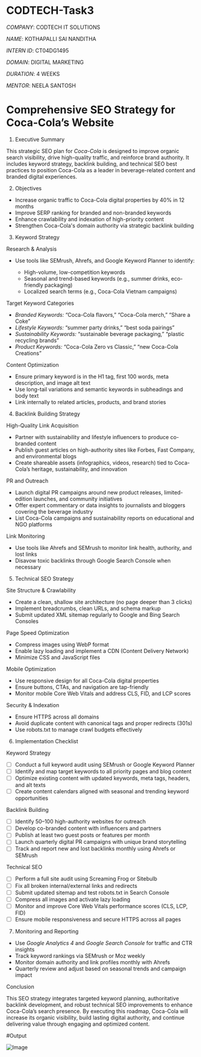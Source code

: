 # CODTECH-Task3

*COMPANY*: CODTECH IT SOLUTIONS

*NAME*: KOTHAPALLI SAI NANDITHA

*INTERN ID*: CT04DG1495

*DOMAIN*: DIGITAL MARKETING

*DURATION*: 4 WEEKS

*MENTOR*: NEELA SANTOSH

# Comprehensive SEO Strategy for Coca-Cola’s Website

1. Executive Summary

This strategic SEO plan for *Coca-Cola* is designed to improve organic search visibility, drive high-quality traffic, and reinforce brand authority. It includes keyword strategy, backlink building, and technical SEO best practices to position Coca-Cola as a leader in beverage-related content and branded digital experiences.

2. Objectives

* Increase organic traffic to Coca-Cola digital properties by 40% in 12 months
* Improve SERP ranking for branded and non-branded keywords
* Enhance crawlability and indexation of high-priority content
* Strengthen Coca-Cola's domain authority via strategic backlink building

3. Keyword Strategy

  Research & Analysis

* Use tools like SEMrush, Ahrefs, and Google Keyword Planner to identify:

  * High-volume, low-competition keywords
  * Seasonal and trend-based keywords (e.g., summer drinks, eco-friendly packaging)
  * Localized search terms (e.g., Coca-Cola Vietnam campaigns)

 Target Keyword Categories

* *Branded Keywords:* “Coca-Cola flavors,” “Coca-Cola merch,” “Share a Coke”
* *Lifestyle Keywords:* “summer party drinks,” “best soda pairings”
* *Sustainability Keywords:* “sustainable beverage packaging,” “plastic recycling brands”
* *Product Keywords:* “Coca-Cola Zero vs Classic,” “new Coca-Cola Creations”

 Content Optimization

* Ensure primary keyword is in the H1 tag, first 100 words, meta description, and image alt text
* Use long-tail variations and semantic keywords in subheadings and body text
* Link internally to related articles, products, and brand stories

4. Backlink Building Strategy

 High-Quality Link Acquisition

* Partner with sustainability and lifestyle influencers to produce co-branded content
* Publish guest articles on high-authority sites like Forbes, Fast Company, and environmental blogs
* Create shareable assets (infographics, videos, research) tied to Coca-Cola’s heritage, sustainability, and innovation

 PR and Outreach

* Launch digital PR campaigns around new product releases, limited-edition launches, and community initiatives
* Offer expert commentary or data insights to journalists and bloggers covering the beverage industry
* List Coca-Cola campaigns and sustainability reports on educational and NGO platforms

 Link Monitoring

* Use tools like Ahrefs and SEMrush to monitor link health, authority, and lost links
* Disavow toxic backlinks through Google Search Console when necessary

5. Technical SEO Strategy

 Site Structure & Crawlability

* Create a clean, shallow site architecture (no page deeper than 3 clicks)
* Implement breadcrumbs, clean URLs, and schema markup
* Submit updated XML sitemap regularly to Google and Bing Search Consoles

 Page Speed Optimization

* Compress images using WebP format
* Enable lazy loading and implement a CDN (Content Delivery Network)
* Minimize CSS and JavaScript files

 Mobile Optimization

* Use responsive design for all Coca-Cola digital properties
* Ensure buttons, CTAs, and navigation are tap-friendly
* Monitor mobile Core Web Vitals and address CLS, FID, and LCP scores

 Security & Indexation

* Ensure HTTPS across all domains
* Avoid duplicate content with canonical tags and proper redirects (301s)
* Use robots.txt to manage crawl budgets effectively

 6. Implementation Checklist

 Keyword Strategy

* [ ] Conduct a full keyword audit using SEMrush or Google Keyword Planner
* [ ] Identify and map target keywords to all priority pages and blog content
* [ ] Optimize existing content with updated keywords, meta tags, headers, and alt texts
* [ ] Create content calendars aligned with seasonal and trending keyword opportunities

 Backlink Building

* [ ] Identify 50–100 high-authority websites for outreach
* [ ] Develop co-branded content with influencers and partners
* [ ] Publish at least two guest posts or features per month
* [ ] Launch quarterly digital PR campaigns with unique brand storytelling
* [ ] Track and report new and lost backlinks monthly using Ahrefs or SEMrush

 Technical SEO

* [ ] Perform a full site audit using Screaming Frog or Sitebulb
* [ ] Fix all broken internal/external links and redirects
* [ ] Submit updated sitemap and test robots.txt in Search Console
* [ ] Compress all images and activate lazy loading
* [ ] Monitor and improve Core Web Vitals performance scores (CLS, LCP, FID)
* [ ] Ensure mobile responsiveness and secure HTTPS across all pages

 7. Monitoring and Reporting

* Use *Google Analytics 4* and *Google Search Console* for traffic and CTR insights
* Track keyword rankings via SEMrush or Moz weekly
* Monitor domain authority and link profiles monthly with Ahrefs
* Quarterly review and adjust based on seasonal trends and campaign impact

 Conclusion

This SEO strategy integrates targeted keyword planning, authoritative backlink development, and robust technical SEO improvements to enhance Coca-Cola’s search presence. By executing this roadmap, Coca-Cola will increase its organic visibility, build lasting digital authority, and continue delivering value through engaging and optimized content.

#Output

![Image](https://github.com/user-attachments/assets/5a87f552-5395-4203-ac32-f497993c06d7)

